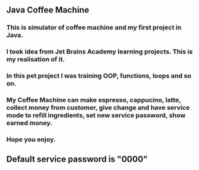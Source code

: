 ## Java Coffee Machine

### This is simulator of coffee machine and my first project in Java.
### I took idea from Jet Brains Academy learning projects. This is my realisation of it.
### In this pet project I was training OOP, functions, loops and so on.
### My Coffee Machine can make espresso, cappucino, latte, collect money from customer, give change and have service mode to refill ingredients, set new service password, show earned money.
### Hope you enjoy. 
## Default service password is "0000"

 
